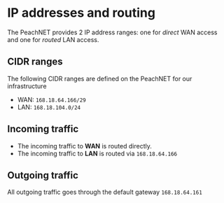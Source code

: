 # IP addresses and routing
The PeachNET provides 2 IP address ranges: one for *direct* WAN access and one for *routed* LAN access.

## CIDR ranges
The following CIDR ranges are defined on the PeachNET for our infrastructure
-	WAN: `168.18.64.166/29`
-	LAN: `168.18.104.0/24`

## Incoming traffic
-	The incoming traffic to **WAN** is routed directly.
-	The incoming traffic to **LAN** is routed via `168.18.64.166`

## Outgoing traffic
All outgoing traffic goes through the default gateway `168.18.64.161`